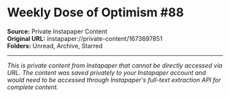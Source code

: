 # Weekly Dose of Optimism #88

**Source:** Private Instapaper Content  
**Original URL:** instapaper://private-content/1673697851  
**Folders:** Unread, Archive, Starred  

---

*This is private content from Instapaper that cannot be directly accessed via URL. The content was saved privately to your Instapaper account and would need to be accessed through Instapaper's full-text extraction API for complete content.*